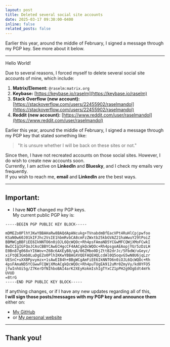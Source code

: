 ```yaml
---
layout: post
title: Deleted several social site accounts
date: 2025-03-17 09:30:00-0400
inline: false
related_posts: false
---
```


Earlier this year, around the middle of February, I signed a message through my PGP key. See more about it below.

---

Hello World!

Due to several reasons, I forced myself to delete several social site accounts of mine, which include:

1. **Matrix/Element:** `@raselm:matrix.org`
2. **Keybase:** [https://keybase.io/raselm](https://keybase.io/raselm)
3. **Stack Overflow (new account):** [https://stackoverflow.com/users/22455902/raselmandol](https://stackoverflow.com/users/22455902/raselmandol)
4. **Reddit (new account):** [https://www.reddit.com/user/raselmandol](https://www.reddit.com/user/raselmandol)

Earlier this year, around the middle of February, I signed a message through my PGP key that stated something like:

> "It is unsure whether I will be back on these sites or not."

Since then, I have not recreated accounts on those social sites. However, I do wish to create new accounts soon.  
Currently, I am active on **LinkedIn** and **Bluesky**, and I check my emails very frequently.  
If you wish to reach me, **email** and **LinkedIn** are the best ways.

---

## Important:

- I have **NOT** changed my PGP keys.  
  My current public PGP key is:

```
-----BEGIN PGP PUBLIC KEY BLOCK-----

mDMEZo0PlhYJKwYBBAHaRw8BAQdApANcukg+TVnabdmBfEacVPt4RuHlCpjpwfoo
KSaN0w60J01kIFJhc2VsIE1hbmRvbCA8cmFzZWxtb25kbGVAZ21haWwuY29tPoiZ
BBMWCgBBFiEE6IkNNTO6n0iOJL6QcWQOc+Rh4psFAmaND5YCGwMFCQWjXMoFCwkI
BwICIgIGFQoJCAsCBBYCAwECHgcCF4AACgkQcWQOc+Rh4psgoAEAopjYU/5zDzLH
E0Bn87g068xYI6Wov+Z6Bc6AXEyB8/gA/06ZMbo0DjZttB2drJc/5FbdW/uGeyc/
xiFtQE3Gmb8LuDgEZo0PlhIKKwYBBAGXVQEFAQEHQLcdAl0Q5oqvG5wN8U6jqLzr
UESnC+uXXBPpvymzx+1sAwEIB4h+BBgWCgAmFiEE6IkNNTO6n0iOJL6QcWQOc+Rh
4psFAmaND5YCGwwFCQWjXMoACgkQcWQOc+Rh4puTUgEA912uMr0ZmyVy/kd0YFO5
jfwInhUi5g/Z7KerDfNIhboBAI4arK2XEyKokmIshIgTYxCZ1pPH2g9OgEdt4mYk
UVUD
=8trG
-----END PGP PUBLIC KEY BLOCK-----
```

If anything changes, or if I have any new updates regarding all of this,  
**I will sign those posts/messages with my PGP key and announce them** either on:

- [My GitHub](https://github.com/raselmandol)
- or [My personal website](https://raselmandol.github.io)

---

## Thank you!
